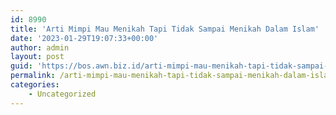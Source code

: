 ```yaml
---
id: 8990
title: 'Arti Mimpi Mau Menikah Tapi Tidak Sampai Menikah Dalam Islam'
date: '2023-01-29T19:07:33+00:00'
author: admin
layout: post
guid: 'https://bos.awn.biz.id/arti-mimpi-mau-menikah-tapi-tidak-sampai-menikah-dalam-islam/'
permalink: /arti-mimpi-mau-menikah-tapi-tidak-sampai-menikah-dalam-islam/
categories:
    - Uncategorized
---
```


